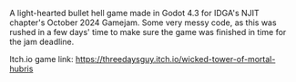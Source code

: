 A light-hearted bullet hell game made in Godot 4.3 for IDGA's NJIT chapter's October 2024 Gamejam. Some very messy code, as this was rushed in a few days' time to make sure the game was finished in time for the jam deadline.

Itch.io game link: https://threedaysguy.itch.io/wicked-tower-of-mortal-hubris
